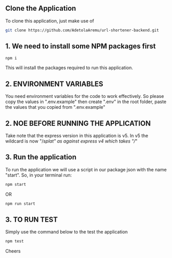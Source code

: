 ## Clone the Application

To clone this application, just make use of

```bash
git clone https://github.com/AdetolaAremu/url-shortener-backend.git
```

## 1. We need to install some NPM packages first

```js
npm i
```

This will install the packages required to run this application.

## 2. ENVIRONMENT VARIABLES

You need environment variables for the code to work effectively. So please copy the values in ".env.example" then create ".env" in the root folder, paste the values that you copied from ".env.example"

## 2. NOE BEFORE RUNNING THE APPLICATION

Take note that the express version in this application is v5. In v5 the wildcard is now "/_splat" as against express v4 which takes "/_"

## 3. Run the application

To run the application we will use a script in our package json with the name "start". So, in your terminal run:

```bash
npm start
```

OR

```bash
npm run start
```

## 3. TO RUN TEST

Simply use the command below to the test the application

```bash
npm test
```

Cheers

